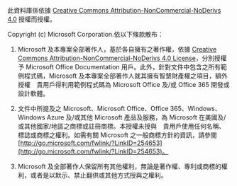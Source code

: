 此資料庫係依據 [Creative Commons Attribution-NonCommercial-NoDerivs 4.0](https://creativecommons.org/licenses/by-nc-nd/4.0/) 授權而授權。

Copyright (c) Microsoft Corporation.依以下條款散布：

1.	Microsoft 及本專案全部著作人，基於各自擁有之著作權，依據 [Creative Commons Attribution-NonCommercial-NoDerivs 4.0 License](https://creativecommons.org/licenses/by-nc-nd/4.0/)，分別授權予 Microsoft Office Documentation 用戶。此外，針對文件中包含之所有範例程式碼，Microsoft 及本專案全部著作人就其擁有智慧財產權之項目，額外授權　貴用戶得利用範例程式碼為 Microsoft Office 及/或 Office 365 開發或設計軟體。

2.	文件中所提及之 Microsoft、Microsoft Office、Office 365、Windows、Windows Azure 及/或其他 Microsoft 產品及服務，為 Microsoft 在美國及/或其他國家/地區之商標或註冊商標。本授權未授與　貴用戶使用任何名稱、標誌或商標之權利。如需有關 Microsoft 之一般商標方針的資訊，請參閱 [http://go.microsoft.com/fwlink/?LinkID=254653](http://go.microsoft.com/fwlink/?LinkID=254653)。

3.	Microsoft 及全部著作人保留所有其他權利，無論是著作權、專利或商標的權利，或者是以默示、禁止翻供或其他方式授與之權利。

